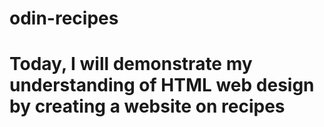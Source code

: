 # odin-recipes 
# Today, I will demonstrate my understanding of HTML web design by creating a website on recipes
